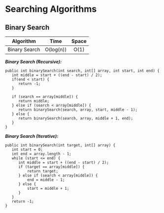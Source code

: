 # Searching Algorithms

## **Binary Search**

| Algorithm | Time  | Space  |
| :-----: | :-:   | :-:      |
| Binary Search | O(log(n))   | O(1)  |

**_Binary Search (Recursive):_**

```
public int binarySearch(int search, int[] array, int start, int end) {
   int middle = start + ((end - start) / 2);
   if(end < start) {
      return -1;
   } 

   if (search == array[middle]) {
      return middle; 
   } else if (search < array[middle]) {
      return binarySearch(search, array, start, middle - 1);
   } else {
      return binarySearch(search, array, middle + 1, end);
   }
}
```

**_Binary Search (Iterative):_**

```
public int binarySearch(int target, int[] array) {
   int start = 0;
   int end = array.length - 1;
   while (start <= end) {
      int middle = start + ((end - start) / 2);
      if (target == array[middle]) {
          return target;
      } else if (search < array[middle]) {
          end = middle - 1;
      } else {
          start = middle + 1;
      }
   }
   return -1;
}
```